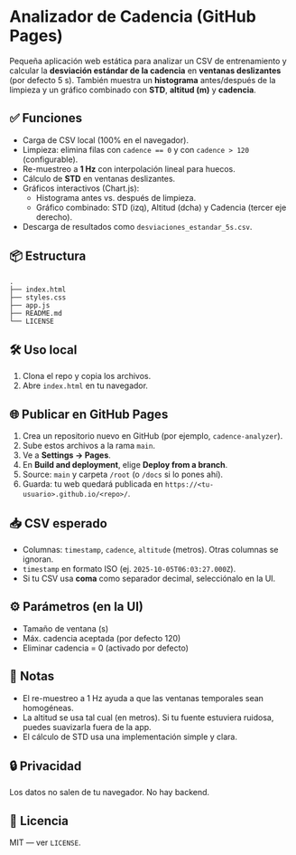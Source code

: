 # Analizador de Cadencia (GitHub Pages)

Pequeña aplicación web estática para analizar un CSV de entrenamiento y calcular la **desviación estándar de la cadencia** en **ventanas deslizantes** (por defecto 5 s). También muestra un **histograma** antes/después de la limpieza y un gráfico combinado con **STD**, **altitud (m)** y **cadencia**.

## ✅ Funciones
- Carga de CSV local (100% en el navegador).
- Limpieza: elimina filas con `cadence == 0` y con `cadence > 120` (configurable).
- Re-muestreo a **1 Hz** con interpolación lineal para huecos.
- Cálculo de **STD** en ventanas deslizantes.
- Gráficos interactivos (Chart.js):
  - Histograma antes vs. después de limpieza.
  - Gráfico combinado: STD (izq), Altitud (dcha) y Cadencia (tercer eje derecho).
- Descarga de resultados como `desviaciones_estandar_5s.csv`.

## 📦 Estructura
```
.
├── index.html
├── styles.css
├── app.js
├── README.md
└── LICENSE
```

## 🛠️ Uso local
1. Clona el repo y copia los archivos.
2. Abre `index.html` en tu navegador.

## 🌐 Publicar en GitHub Pages
1. Crea un repositorio nuevo en GitHub (por ejemplo, `cadence-analyzer`).
2. Sube estos archivos a la rama `main`.
3. Ve a **Settings → Pages**.
4. En **Build and deployment**, elige **Deploy from a branch**.
5. Source: `main` y carpeta `/root` (o `/docs` si lo pones ahí).
6. Guarda: tu web quedará publicada en `https://<tu-usuario>.github.io/<repo>/`.

## 📥 CSV esperado
- Columnas: `timestamp`, `cadence`, `altitude` (metros). Otras columnas se ignoran.
- `timestamp` en formato ISO (ej. `2025-10-05T06:03:27.000Z`).
- Si tu CSV usa **coma** como separador decimal, selecciónalo en la UI.

## ⚙️ Parámetros (en la UI)
- Tamaño de ventana (s)
- Máx. cadencia aceptada (por defecto 120)
- Eliminar cadencia = 0 (activado por defecto)

## 📝 Notas
- El re-muestreo a 1 Hz ayuda a que las ventanas temporales sean homogéneas.
- La altitud se usa tal cual (en metros). Si tu fuente estuviera ruidosa, puedes suavizarla fuera de la app.
- El cálculo de STD usa una implementación simple y clara.

## 🔒 Privacidad
Los datos no salen de tu navegador. No hay backend.

## 📄 Licencia
MIT — ver `LICENSE`.
